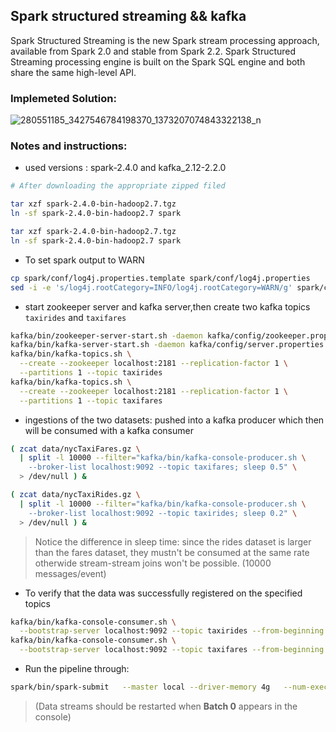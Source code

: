 ## Spark structured streaming && kafka
Spark Structured Streaming is the new Spark stream processing approach, available from Spark 2.0 and stable from Spark 2.2. Spark Structured Streaming processing engine is built on the Spark SQL engine and both share the same high-level API.

### Implemeted Solution:
![280551185_3427546784198370_1373207074843322138_n](https://user-images.githubusercontent.com/56363189/168400965-c257e59c-457b-4e8f-ae4c-a6e75433024d.png)

### Notes and instructions:
- used versions : spark-2.4.0 and kafka_2.12-2.2.0
```bash
# After downloading the appropriate zipped filed

tar xzf spark-2.4.0-bin-hadoop2.7.tgz
ln -sf spark-2.4.0-bin-hadoop2.7 spark

tar xzf spark-2.4.0-bin-hadoop2.7.tgz
ln -sf spark-2.4.0-bin-hadoop2.7 spark

```
- To set spark output to WARN
```bash
cp spark/conf/log4j.properties.template spark/conf/log4j.properties
sed -i -e 's/log4j.rootCategory=INFO/log4j.rootCategory=WARN/g' spark/conf/log4j.properties
```
- start zookeeper server and kafka server,then create two kafka topics `taxirides` and `taxifares`
```bash
kafka/bin/zookeeper-server-start.sh -daemon kafka/config/zookeeper.properties
kafka/bin/kafka-server-start.sh -daemon kafka/config/server.properties
kafka/bin/kafka-topics.sh \
  --create --zookeeper localhost:2181 --replication-factor 1 \
  --partitions 1 --topic taxirides
kafka/bin/kafka-topics.sh \
  --create --zookeeper localhost:2181 --replication-factor 1 \
  --partitions 1 --topic taxifares
```
- ingestions of the two datasets: pushed into a kafka producer which then will be consumed with a kafka consumer
```bash
( zcat data/nycTaxiFares.gz \
  | split -l 10000 --filter="kafka/bin/kafka-console-producer.sh \
    --broker-list localhost:9092 --topic taxifares; sleep 0.5" \
  > /dev/null ) &

( zcat data/nycTaxiRides.gz \
  | split -l 10000 --filter="kafka/bin/kafka-console-producer.sh \
    --broker-list localhost:9092 --topic taxirides; sleep 0.2" \
  > /dev/null ) &

```
> Notice the difference in sleep time: since the rides dataset is larger than the fares dataset, they mustn't be consumed at the same rate otherwide stream-stream joins won't be possible. (10000 messages/event)
- To verify that the data was successfully registered on the specified topics
```bash
kafka/bin/kafka-console-consumer.sh \
  --bootstrap-server localhost:9092 --topic taxirides --from-beginning
kafka/bin/kafka-console-consumer.sh \
  --bootstrap-server localhost:9092 --topic taxifares --from-beginning
```
- Run the pipeline through: 
```bash
spark/bin/spark-submit   --master local --driver-memory 4g   --num-executors 2 --executor-memory 4g   --packages org.apache.spark:spark-sql-kafka-0-10_2.12:3.0.0  sstreaming-spark-out.py 
```
> (Data streams should be restarted when **Batch 0** appears in the console)
